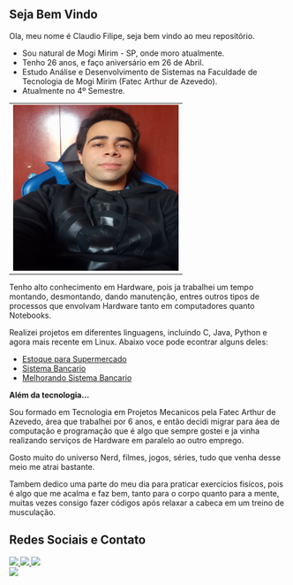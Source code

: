 ## Seja Bem Vindo 

Ola, meu nome é Claudio Filipe, seja bem vindo ao meu repositório.

* Sou natural de Mogi Mirim - SP, onde moro atualmente.
* Tenho 26 anos, e faço aniversário em 26 de Abril.
* Estudo Análise e Desenvolvimento de Sistemas na Faculdade de Tecnologia de Mogi Mirim (Fatec Arthur de Azevedo).
* Atualmente no 4º Semestre.

<div align="Center">
 <table>
  <tr>
   <td>
    <img src="https://github.com/ClaudioFilipe00/hello-world/blob/main/Perfil.jpg?raw=true"width="300px" height="300px">
   </td>
  </tr>
 </table>
</div>

Tenho alto conhecimento em Hardware, pois ja trabalhei um tempo montando, desmontando, dando manutenção, entres outros tipos de processos que envolvam Hardware tanto em computadores quanto Notebooks.

Realizei projetos em diferentes linguagens, incluindo C, Java, Python e agora mais recente em Linux. Abaixo voce pode econtrar alguns deles:

- [Estoque para Supermercado](https://github.com/ClaudioFilipe00/Estoque-Supermercado)
- [Sistema Bancario](https://github.com/ClaudioFilipe00/Criando-um-Sistema-Banc-rio-com-Python)
- [Melhorando Sistema Bancario](https://github.com/ClaudioFilipe00/Desafio-Melhorando-o-Sistema-Banc-rio-com-Python)



<b>Além da tecnologia...</b>

Sou formado em Tecnologia em Projetos Mecanicos pela Fatec Arthur de Azevedo, área que trabalhei por 6 anos, e então decidi migrar para áea de computação e programação que é algo que sempre gostei e ja vinha realizando serviços de Hardware em paralelo ao outro emprego.

Gosto muito do universo Nerd, filmes, jogos, séries, tudo que venha desse meio me atrai bastante.

Tambem dedico uma parte do meu dia para praticar exercícios fisícos, pois é algo que me acalma e faz bem, tanto para o corpo quanto para a mente, muitas vezes consigo fazer códigos após relaxar a cabeca em um treino de musculação.

## Redes Sociais e Contato

<div align="left">
<a href="https://www.linkedin.com/in/claudio-filipe-temoteo-de-farias-746056144/" target="_blank">
<img src="https://img.shields.io/badge/Linkedin-blue?style=for-the-badge&logo=LogoExibida&logoColor=HexaCorLogo" target="_blank">
</a>
<a href="https://www.instagram.com/claudiofarias01/" target="_blank">
<img src="https://img.shields.io/badge/Instagram-red?style=for-the-badge&logo=LogoExibida&logoColor=HexaCorLogo" target="_blank">
</a>
<a href="https://wa.me/5519993699654" target="_blank">
<img src="https://img.shields.io/badge/Whatsapp-Green?style=for-the-badge&logo=LogoExibida&logoColor=HexaCorLogo" target="_blank">
</a>
</div>


<div align="left">
<a href="https://github.com/ClaudioFilipe00">
<img height="200em" src=![Anurag's GitHub stats](![Anurag's GitHub stats](https://github-readme-stats.vercel.app/api?username=ClaudioFilipe00&show_icons=true&theme=trasnparent)>
</div>










